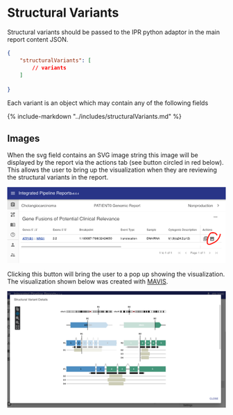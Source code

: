 # Structural Variants

Structural variants should be passed to the IPR python adaptor in the main report content JSON.

```json
{
    "structuralVariants": [
        // variants
    ]

}
```

Each variant is an object which may contain any of the following fields

{%
   include-markdown "../includes/structuralVariants.md"
%}

## Images

When the svg field contains an SVG image string this image will be displayed by the report via the actions tab (see button circled in red below). This allows the user to bring up the visualization when they are reviewing the structural variants in the report.

![fusions button](../images/ipr_client.structural_variants.fusion_image.png)

Clicking this button will bring the user to a pop up showing the visualization. The visualization shown below was created with [MAVIS](http://mavis.bcgsc.ca/).

![fusions popup](../images/ipr_client.structural_variants.fusion_popup.png)
